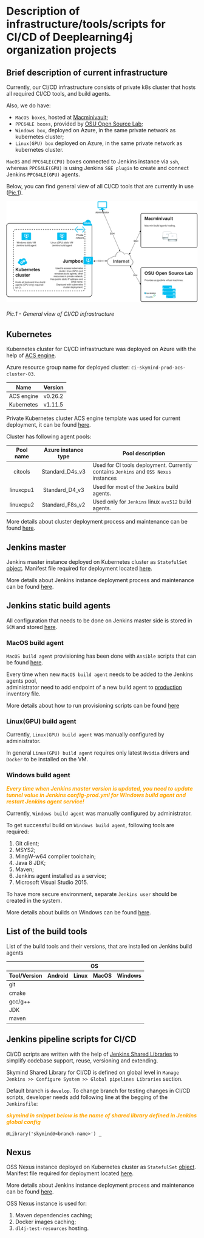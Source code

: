 # Description of infrastructure/tools/scripts for CI/CD of Deeplearning4j organization projects

## Brief description of current infrastructure
Currently, our CI/CD infrastructure consists of private k8s cluster that hosts all required CI/CD tools, and build agents.

Also, we do have:
* `MacOS boxes`, hosted at [Macminivault](https://www.macminivault.com);
* `PPC64LE boxes`, provided by [OSU Open Source Lab](https://oregonstate.edu/);
* `Windows box`, deployed on Azure, in the same private network as kubernetes cluster;
* `Linux(GPU) box` deployed on Azure, in the same private network as kubernetes cluster.

`MacOS` and `PPC64LE(CPU)` boxes connected to Jenkins instance via `ssh`,
whereas `PPC64LE(GPU)` is using Jenkins `SGE plugin` to create and connect Jenkins `PPC64LE(GPU)` agents.

Below, you can find general view of all CI/CD tools that are currently in use ([Pic.1](#pic1---general-view-of-cicd-infrastructure)).

![Pic.1 - General view of CI/CD infrastructure](imgs/ci-cd-infrastructure.png)

###### Pic.1 - General view of CI/CD infrastructure

## Kubernetes
Kubernetes cluster for CI/CD infrastructure was deployed on Azure with the help of [ACS engine](https://github.com/Azure/acs-engine).

Azure resource group name for deployed cluster: `ci-skymind-prod-acs-cluster-03`.

| Name | Version |
| ---- | ------- |
|ACS engine|v0.26.2|
|Kubernetes|v1.11.5|

Private Kubernetes cluster ACS engine template was used for current deployment, it can be found [here](cicd-infrastructure/azure/acs/ci-skymind-cluster/acs-engine-v0.26.2/templates/ci-kubernetes-hybrid-cluster-with-jumpbox-linux-pools-only.json).

Cluster has following agent pools:

| Pool name | Azure instance type | Pool description |
| :-------: | :-----------------: | ---------------- |
|citools|Standard_D4s_v3|Used for CI tools deployment. Currently contains `Jenkins` and `OSS Nexus` instances|
|linuxcpu1|Standard_D4_v3|Used for most of the `Jenkins` build agents.|
|linuxcpu2|Standard_F8s_v2|Used only for `Jenkins` linux `avx512` build agents.|

More details about cluster deployment process and maintenance can be found [here](docs/kubernetes.md).

## Jenkins master

Jenkins master instance deployed on Kubernetes cluster as `StatefulSet` [object](https://kubernetes.io/docs/concepts/workloads/controllers/statefulset/).
Manifest file required for deployment located [here](k8s/ci-skymind/jenkins/deployments/jenkins-prod.yml).

More details about Jenkins instance deployment process and maintenance can be found [here](docs/jenkins.md).

## Jenkins static build agents
All configuration that needs to be done on Jenkins master side is stored in `SCM` and stored [here](k8s/ci-skymind/jenkins/configs/config-prod.yml).

### MacOS build agent
`MacOS build agent` provisioning has been done with `Ansible` scripts that can be found [here](cicd-infrastructure/ansible).

Every time when new `MacOS build agent` needs to be added to the Jenkins agents pool, \
administrator need to add endpoint of a new build agent to [production](cicd-infrastructure/ansible/production) inventory file.

More details about how to run provisioning scripts can be found [here](cicd-infrastructure/ansible/README.md)

### Linux(GPU) build agent
Currently, `Linux(GPU) build agent` was manually configured by administrator.

In general `Linux(GPU) build agent` requires only latest `Nvidia` drivers and `Docker` to be installed on the VM.

### Windows build agent

<span style="color:orange">_**Every time when Jenkins master version is updated, you need to update tunnel value in Jenkins <b>config-prod.yml</b> for <b>Windows build agent</b> and restart Jenkins agent service!**_</span>

Currently, `Windows build agent` was manually configured by administrator.

To get successful build on `Windows build agent`, following tools are required:
1. Git client;
2. MSYS2;
3. MingW-w64 compiler toolchain;
4. Java 8 JDK;
5. Maven;
6. Jenkins agent installed as a service;
7. Microsoft Visual Studio 2015.

To have more secure environment, separate `Jenkins user` should be created in the system.

More details about builds on Windows can be found [here](https://github.com/bytedeco/javacpp-presets/wiki/Building-on-Windows).

## List of the build tools
List of the build tools and their versions, that are installed on Jenkins build agents

<table>
    <thead>
        <tr>
            <th></th>
            <th colspan=4>OS</th>
        </tr>
    </thead>
    <thead>
        <tr>
            <th colspan=1>Tool/Version</td>
            <th>Android</td>
            <th>Linux</td>
            <th>MacOS</td>
            <th>Windows</td>
        </tr>
    </thead>
    <tbody>
        <tr>
            <td>git</td>
            <td></td>
            <td></td>
            <td></td>
            <td></td>
        </tr>
        <tr>
            <td>cmake</td>
            <td></td>
            <td></td>
            <td></td>
            <td></td>
        </tr>
        <tr>
            <td>gcc/g++</td>
            <td></td>
            <td></td>
            <td></td>
            <td></td>
        </tr>
        <tr>
            <td>JDK</td>
            <td></td>
            <td></td>
            <td></td>
            <td></td>
        </tr>
        <tr>
            <td>maven</td>
            <td></td>
            <td></td>
            <td></td>
            <td></td>
        </tr>
    </tbody>
</table>

## Jenkins pipeline scripts for CI/CD
CI/CD scripts are written with the help of [Jenkins Shared Libraries](https://jenkins.io/doc/book/pipeline/shared-libraries/) to simplify codebase support, reuse, versioning and extending.

Skymind Shared Library for CI/CD is defined on global level in `Manage Jenkins >> Configure System >> Global pipelines Libraries` section.

Default branch is `develop`. To change branch for testing changes in CI/CD scripts, developer needs add following line at the begging of the `Jenkinsfile`:

<span style="color:orange">_**skymind in snippet below is the name of shared library defined in Jenkins global config**_</span>

```
@Library('skymind@<branch-name>') _
```

## Nexus
OSS Nexus instance deployed on Kubernetes cluster as `StatefulSet` [object](https://kubernetes.io/docs/concepts/workloads/controllers/statefulset/).
Manifest file required for deployment located [here](k8s/ci-skymind/nexus/nexus-prod.yml).

More details about Jenkins instance deployment process and maintenance can be found [here](docs/nexus.md).

OSS Nexus instance is used for:
1. Maven dependencies caching;
2. Docker images caching;
3. `dl4j-test-resources` hosting.



